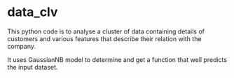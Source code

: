# data_clv
This python code is to analyse a cluster of data containing details of customers and various features that describe their relation with the company.

It uses GaussianNB model to determine and get a function that well predicts the input dataset.
